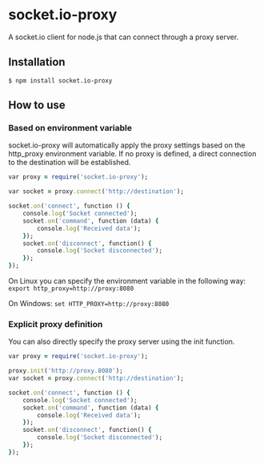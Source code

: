 socket.io-proxy
===============

A socket.io client for node.js that can connect through a proxy server.

Installation
------------

```shell
$ npm install socket.io-proxy
```

How to use
----------

### Based on environment variable

socket.io-proxy will automatically apply the proxy settings based on the http\_proxy environment variable. 
If no proxy is defined, a direct connection to the destination will be established.

```ruby
var proxy = require('socket.io-proxy');

var socket = proxy.connect('http://destination');

socket.on('connect', function () {
    console.log('Socket connected');
    socket.on('command', function (data) {
        console.log('Received data');
    });
    socket.on('disconnect', function() {
        console.log('Socket disconnected');
    });
});
```

On Linux you can specify the environment variable in the following way: `export http_proxy=http://proxy:8080`

On Windows: `set HTTP_PROXY=http://proxy:8080`


### Explicit proxy definition

You can also directly specify the proxy server using the init function.

```ruby
var proxy = require('socket.io-proxy');

proxy.init('http://proxy.8080');
var socket = proxy.connect('http://destination');

socket.on('connect', function () {
    console.log('Socket connected');
    socket.on('command', function (data) {
        console.log('Received data');
    });
    socket.on('disconnect', function() {
        console.log('Socket disconnected');
    });
});
```
